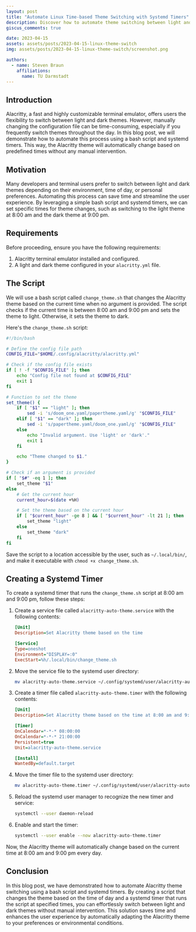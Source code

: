 ```yaml
---
layout: post
title: "Automate Linux Time-based Theme Switching with Systemd Timers"
description: Discover how to automate theme switching between light and dark modes using a simple bash script and systemd timers.
giscus_comments: true

date: 2023-04-15
assets: assets/posts/2023-04-15-linux-theme-switch
img: assets/posts/2023-04-15-linux-theme-switch/screenshot.png

authors:
  - name: Steven Braun
    affiliations:
      name: TU Darmstadt
---
```


## Introduction
Alacritty, a fast and highly customizable terminal emulator, offers users the flexibility to switch between light and dark themes. However, manually changing the configuration file can be time-consuming, especially if you frequently switch themes throughout the day. In this blog post, we will demonstrate how to automate this process using a bash script and systemd timers. This way, the Alacritty theme will automatically change based on predefined times without any manual intervention.

## Motivation
Many developers and terminal users prefer to switch between light and dark themes depending on their environment, time of day, or personal preferences. Automating this process can save time and streamline the user experience. By leveraging a simple bash script and systemd timers, we can set specific times for theme changes, such as switching to the light theme at 8:00 am and the dark theme at 9:00 pm.

## Requirements
Before proceeding, ensure you have the following requirements:

1. Alacritty terminal emulator installed and configured.
2. A light and dark theme configured in your `alacritty.yml` file.

## The Script
We will use a bash script called `change_theme.sh` that changes the Alacritty theme based on the current time when no argument is provided. The script checks if the current time is between 8:00 am and 9:00 pm and sets the theme to light. Otherwise, it sets the theme to dark.

Here's the `change_theme.sh` script:

```bash
#!/bin/bash

# Define the config file path
CONFIG_FILE="$HOME/.config/alacritty/alacritty.yml"

# Check if the config file exists
if [ ! -f "$CONFIG_FILE" ]; then
    echo "Config file not found at $CONFIG_FILE"
    exit 1
fi

# Function to set the theme
set_theme() {
    if [ "$1" == "light" ]; then
        sed -i 's/doom_one.yaml/papertheme.yaml/g' "$CONFIG_FILE"
    elif [ "$1" == "dark" ]; then
        sed -i 's/papertheme.yaml/doom_one.yaml/g' "$CONFIG_FILE"
    else
        echo "Invalid argument. Use 'light' or 'dark'."
        exit 1
    fi

    echo "Theme changed to $1."
}

# Check if an argument is provided
if [ "$#" -eq 1 ]; then
    set_theme "$1"
else
    # Get the current hour
    current_hour=$(date +%H)

    # Set the theme based on the current hour
    if [ "$current_hour" -ge 8 ] && [ "$current_hour" -lt 21 ]; then
        set_theme "light"
    else
        set_theme "dark"
    fi
fi
```

Save the script to a location accessible by the user, such as `~/.local/bin/`, and make it executable with `chmod +x change_theme.sh`.

## Creating a Systemd Timer
To create a systemd timer that runs the `change_theme.sh` script at 8:00 am and 9:00 pm, follow these steps:

1. Create a service file called `alacritty-auto-theme.service` with the following contents:

    ```ini
    [Unit]
    Description=Set Alacritty theme based on the time

    [Service]
    Type=oneshot
    Environment="DISPLAY=:0"
    ExecStart=%h/.local/bin/change_theme.sh
    ```

2. Move the service file to the systemd user directory:

    ```bash
    mv alacritty-auto-theme.service ~/.config/systemd/user/alacritty-auto-theme.service
    ```

3. Create a timer file called `alacritty-auto-theme.timer` with the following contents:

    ```ini
    [Unit]
    Description=Set Alacritty theme based on the time at 8:00 am and 9:00 pm

    [Timer]
    OnCalendar=*-*-* 08:00:00
    OnCalendar=*-*-* 21:00:00
    Persistent=true
    Unit=alacritty-auto-theme.service

    [Install]
    WantedBy=default.target
    ```

4. Move the timer file to the systemd user directory:

    ```bash
    mv alacritty-auto-theme.timer ~/.config/systemd/user/alacritty-auto-theme.timer
    ```

5. Reload the systemd user manager to recognize the new timer and service:

    ```bash
    systemctl --user daemon-reload
    ```

6. Enable and start the timer:

    ```bash
    systemctl --user enable --now alacritty-auto-theme.timer
    ```

Now, the Alacritty theme will automatically change based on the current time at 8:00 am and 9:00 pm every day.

## Conclusion
In this blog post, we have demonstrated how to automate Alacritty theme switching using a bash script and systemd timers. By creating a script that changes the theme based on the time of day and a systemd timer that runs the script at specified times, you can effortlessly switch between light and dark themes without manual intervention. This solution saves time and enhances the user experience by automatically adapting the Alacritty theme to your preferences or environmental conditions.
